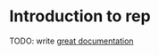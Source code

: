# Introduction to rep

TODO: write [great documentation](http://jacobian.org/writing/what-to-write/)
